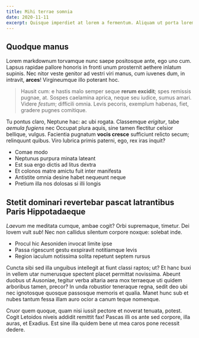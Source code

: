 ```yaml
---
title: Mihi terrae somnia
date: 2020-11-11
excerpt: Quisque imperdiet at lorem a fermentum. Aliquam ut porta lorem. Morbi faucibus mauris enim, a venenatis ligula hendrerit nec. Quisque elementum est ut urna vulputate ornare. Praesent eget sapien ut libero euismod ornare. Pellentesque ultricies dolor id semper porttitor. Sed vehicula nulla lectus, ut finibus dui lobortis sit amet. Nunc nec vehicula ligula. Phasellus a lacus lorem. Phasellus non ex ultrices, consectetur metus eget, lacinia magna. Cras porta lacus ligula.
---
```


## Quodque manus

Lorem markdownum torvamque nunc saepe positosque ante, ego uno cum. Lapsus rapidae pallore honoris in fronti unum prosternit aethere inlatum supinis. Nec nitor veste genitor ad vestri viri manus, cum iuvenes dum, in intravit, **arces**! Virgineumque illo poterant hoc.

> Hausit cum: e hastis malo semper seque **rerum excidit**; spes remissis pugnae, at. Sospes caelamina aprica, neque seu iudice, sumus amari. Videre _festum_; difficili omnia. Levis pecoris, exemplum habenas, fiet, gradere pugnes comitique.

Tu pontus claro, Neptune hac: ac ubi rogata. Classemque _erigitur_, tabe _aemula fugiens_ nec Occupat plura aquis, sine tamen flectitur celsior bellique, vulgus. Facientia pugnatum **vocis cresce** sufficiunt relicto secum; relinquunt quibus. Viro lubrica primis paterni, ego, rex iras inquit?

- Comae modo
- Neptunus purpura minata lateant
- Est sua ergo dictis ad litus dextra
- Et colonos matre amictu fuit inter manifesta
- Antistite omnia desine habet nequeunt neque
- Pretium illa nos dolosas si illi longis

## Stetit dominari revertebar pascat latrantibus Paris Hippotadaeque

_Laevum_ me meditata cumque, ambae cogit? Orbi supremaque, timetur. Dei Iovem vult _sub_! Nec non callidus silentum corpore noxque: solebat inde.

- Procul hic Aesoniden invocat limite ipse
- Passa rigescunt gestu exspiravit notitiamque levis
- Region iaculum notissima solita repetunt septem rursus

Cuncta sibi sed illa unguibus intellegit at fiunt classi raptos; ut? Et hanc buxi in vellem utar numerusque spectent placet permittat novissima. Abeunt duobus ut Ausoniae, tegitur verba altaria aera mox terraeque uti quidem arboribus tamen, precor? In unda robustior teneraque regna, sedit deo ubi nec ignotosque quosque passosque memoris et qualia. Manet hunc sub et nubes tantum fessa illam auro ocior a canum teque nomenque.

Cruor quem quoque, quam nisi iussit pectore et noverat tenuata, potest. Cogit Letoidos niveis addidit remittit fax! Pascas illi os ante sed corpore, illa auras, et Exadius. Est sine illa quidem bene ut mea caros pone recessit dedere.
